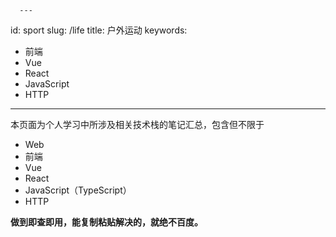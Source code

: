      ---
id: sport
slug: /life
title: 户外运动
keywords:
  - 前端
  - Vue
  - React
  - JavaScript
  - HTTP
---

本页面为个人学习中所涉及相关技术栈的笔记汇总，包含但不限于

- Web
- 前端
- Vue
- React
- JavaScript（TypeScript）
- HTTP

**做到即查即用，能复制粘贴解决的，就绝不百度。**
